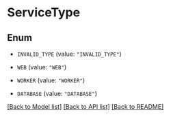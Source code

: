 # ServiceType

## Enum


* `INVALID_TYPE` (value: `"INVALID_TYPE"`)

* `WEB` (value: `"WEB"`)

* `WORKER` (value: `"WORKER"`)

* `DATABASE` (value: `"DATABASE"`)


[[Back to Model list]](../README.md#documentation-for-models) [[Back to API list]](../README.md#documentation-for-api-endpoints) [[Back to README]](../README.md)



